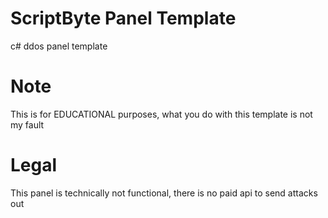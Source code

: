 # ScriptByte Panel Template
c# ddos panel template 

# Note
This is for EDUCATIONAL purposes, what you do with this template is not my fault

# Legal 
This panel is technically not functional, there is no paid api to send attacks out
